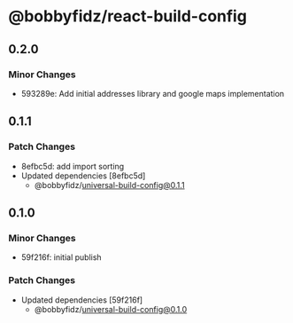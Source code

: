 # @bobbyfidz/react-build-config

## 0.2.0

### Minor Changes

- 593289e: Add initial addresses library and google maps implementation

## 0.1.1

### Patch Changes

- 8efbc5d: add import sorting
- Updated dependencies [8efbc5d]
    - @bobbyfidz/universal-build-config@0.1.1

## 0.1.0

### Minor Changes

- 59f216f: initial publish

### Patch Changes

- Updated dependencies [59f216f]
    - @bobbyfidz/universal-build-config@0.1.0
